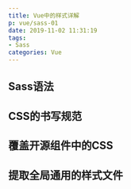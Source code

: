 ```yaml
---
title: Vue中的样式详解
p: vue/sass-01
date: 2019-11-02 11:31:19
tags:
- Sass
categories: Vue
---
```


## Sass语法


## CSS的书写规范


## 覆盖开源组件中的CSS


## 提取全局通用的样式文件


